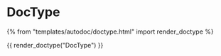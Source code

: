 # DocType

{% from "templates/autodoc/doctype.html" import render_doctype %}

{{ render_doctype("DocType") }}

<!-- jinja --><!-- static -->
